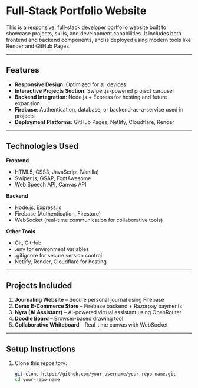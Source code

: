 # Full-Stack Portfolio Website

This is a responsive, full-stack developer portfolio website built to showcase projects, skills, and development capabilities. It includes both frontend and backend components, and is deployed using modern tools like Render and GitHub Pages.

---

## Features

- **Responsive Design**: Optimized for all devices
- **Interactive Projects Section**: Swiper.js-powered project carousel
- **Backend Integration**: Node.js + Express for hosting and future expansion
- **Firebase**: Authentication, database, or backend-as-a-service used in projects
- **Deployment Platforms**: GitHub Pages, Netlify, Cloudflare, Render

---

## Technologies Used

**Frontend**
- HTML5, CSS3, JavaScript (Vanilla)
- Swiper.js, GSAP, FontAwesome
- Web Speech API, Canvas API

**Backend**
- Node.js, Express.js
- Firebase (Authentication, Firestore)
- WebSocket (real-time communication for collaborative tools)

**Other Tools**
- Git, GitHub
- .env for environment variables
- .gitignore for secure version control
- Netlify, Render, Cloudflare for hosting

---

## Projects Included

1. **Journaling Website** – Secure personal journal using Firebase
2. **Demo E-Commerce Store** – Firebase backend + Razorpay payments
3. **Nyra (AI Assistant)** – AI-powered virtual assistant using OpenRouter
4. **Doodle Board** – Browser-based drawing tool
5. **Collaborative Whiteboard** – Real-time canvas with WebSocket

---

## Setup Instructions

1. Clone this repository:
   ```bash
   git clone https://github.com/your-username/your-repo-name.git
   cd your-repo-name
   
   